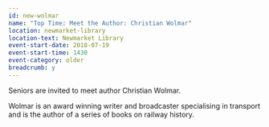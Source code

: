```yaml
---
id: new-wolmar
name: "Top Time: Meet the Author: Christian Wolmar"
location: newmarket-library
location-text: Newmarket Library
event-start-date: 2018-07-19
event-start-time: 1430
event-category: older
breadcrumb: y
---
```


Seniors are invited to meet author Christian Wolmar.

Wolmar is an award winning writer and broadcaster specialising in transport and is the author of a series of books on railway history.
